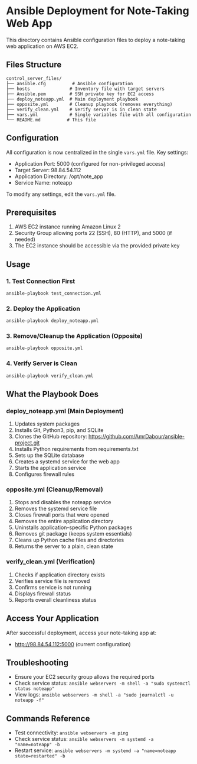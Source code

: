 # Ansible Deployment for Note-Taking Web App

This directory contains Ansible configuration files to deploy a note-taking web application on AWS EC2.

## Files Structure
```
control_server_files/
├── ansible.cfg          # Ansible configuration
├── hosts               # Inventory file with target servers
├── Ansible.pem         # SSH private key for EC2 access
├── deploy_noteapp.yml  # Main deployment playbook
├── opposite.yml        # Cleanup playbook (removes everything)
├── verify_clean.yml    # Verify server is in clean state
├── vars.yml            # Single variables file with all configuration
└── README.md          # This file
```

## Configuration

All configuration is now centralized in the single `vars.yml` file. Key settings:
- Application Port: 5000 (configured for non-privileged access)
- Target Server: 98.84.54.112
- Application Directory: /opt/note_app
- Service Name: noteapp

To modify any settings, edit the `vars.yml` file.

## Prerequisites
1. AWS EC2 instance running Amazon Linux 2
2. Security Group allowing ports 22 (SSH), 80 (HTTP), and 5000 (if needed)
3. The EC2 instance should be accessible via the provided private key

## Usage

### 1. Test Connection First
```bash
ansible-playbook test_connection.yml
```

### 2. Deploy the Application
```bash
ansible-playbook deploy_noteapp.yml
```

### 3. Remove/Cleanup the Application (Opposite)
```bash
ansible-playbook opposite.yml
```

### 4. Verify Server is Clean
```bash
ansible-playbook verify_clean.yml
```

## What the Playbook Does

### deploy_noteapp.yml (Main Deployment)

1. Updates system packages
2. Installs Git, Python3, pip, and SQLite
3. Clones the GitHub repository: <https://github.com/AmrDabour/ansible-project.git>
4. Installs Python requirements from requirements.txt
5. Sets up the SQLite database
6. Creates a systemd service for the web app
7. Starts the application service
8. Configures firewall rules

### opposite.yml (Cleanup/Removal)

1. Stops and disables the noteapp service
2. Removes the systemd service file
3. Closes firewall ports that were opened
4. Removes the entire application directory
5. Uninstalls application-specific Python packages
6. Removes git package (keeps system essentials)
7. Cleans up Python cache files and directories
8. Returns the server to a plain, clean state

### verify_clean.yml (Verification)

1. Checks if application directory exists
2. Verifies service file is removed
3. Confirms service is not running
4. Displays firewall status
5. Reports overall cleanliness status

## Access Your Application

After successful deployment, access your note-taking app at:

- <http://98.84.54.112:5000> (current configuration)

## Troubleshooting
- Ensure your EC2 security group allows the required ports
- Check service status: `ansible webservers -m shell -a "sudo systemctl status noteapp"`
- View logs: `ansible webservers -m shell -a "sudo journalctl -u noteapp -f"`

## Commands Reference
- Test connectivity: `ansible webservers -m ping`
- Check service status: `ansible webservers -m systemd -a "name=noteapp" -b`
- Restart service: `ansible webservers -m systemd -a "name=noteapp state=restarted" -b`
